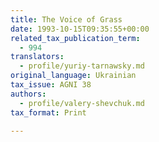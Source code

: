 ```yaml
---
title: The Voice of Grass
date: 1993-10-15T09:35:55+00:00
related_tax_publication_term:
  - 994
translators:
  - profile/yuriy-tarnawsky.md
original_language: Ukrainian
tax_issue: AGNI 38
authors:
  - profile/valery-shevchuk.md
tax_format: Print

---
```

